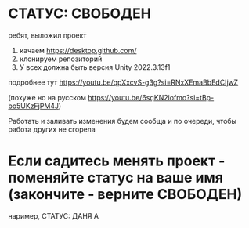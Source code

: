 # СТАТУС: СВОБОДЕН
 ребят, выложил проект
 1) качаем https://desktop.github.com/
 2) клонируем репозиторий
 3) У всех должна быть версия Unity 2022.3.13f1
 
 подробнее тут https://youtu.be/qpXxcvS-g3g?si=RNxXEmaBbEdCIjwZ
 
 (похуже но на русском https://youtu.be/6sqKN2iofmo?si=tBp-bo5UKzFjPM4J)

 Работать и заливать изменения будем сообща и по очереди, чтобы работа других не сгорела
# Если садитесь менять проект - поменяйте статус на ваше имя (закончите - верните СВОБОДЕН)
наример, СТАТУС: ДАНЯ А

